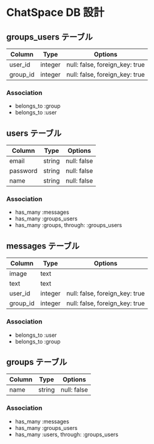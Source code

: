 # ChatSpace DB 設計

## groups_users テーブル

| Column   | Type    | Options                        |
| -------- | ------- | ------------------------------ |
| user_id  | integer | null: false, foreign_key: true |
| group_id | integer | null: false, foreign_key: true |

### Association

- belongs_to :group
- belongs_to :user

## users テーブル

| Column   | Type   | Options     |
| -------- | ------ | ----------- |
| email    | string | null: false |
| password | string | null: false |
| name     | string | null: false |

### Association

- has_many :messages
- has_many :groups_users
- has_many :groups, through: :groups_users

## messages テーブル

| Column   | Type    | Options                        |
| -------- | ------- | ------------------------------ |
| image    | text    |                                |
| text     | text    |                                |
| user_id  | integer | null: false, foreign_key: true |
| group_id | integer | null: false, foreign_key: true |

### Association

- belongs_to :user
- belongs_to :group

## groups テーブル

| Column | Type   | Options     |
| ------ | ------ | ----------- |
| name   | string | null: false |

### Association

- has_many :messages
- has_many :groups_users
- has_many :users, through: :groups_users
